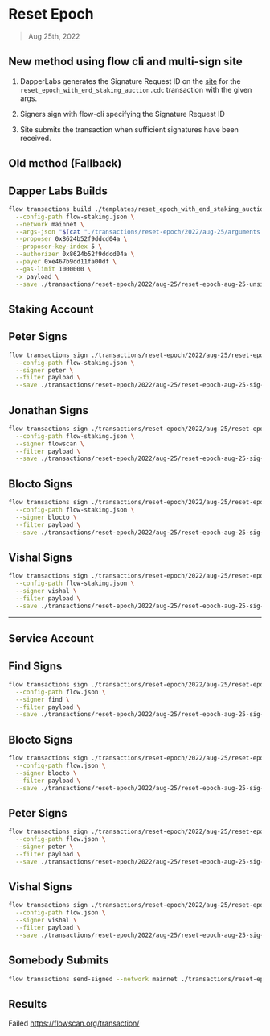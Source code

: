 # Reset Epoch

> Aug 25th, 2022

## New method using flow cli and multi-sign site

1. DapperLabs generates the Signature Request ID on the [site](https://flow-multisig-git-service-account-onflow.vercel.app/mainnet?type=serviceAccount&name=reset_epoch_with_end_staking_auction.cdc&param=%5B%20%09%7B%20%09%09%22type%22:%22UInt64%22,%20%09%09%22value%22:%2238%22%20%09%7D,%20%09%7B%20%09%09%22type%22:%22String%22,%20%09%09%22value%22:%22d4713cbe010d0da3b8d9a621b688a146%22%20%09%7D,%20%09%7B%20%09%09%22type%22:%22Optional%22,%20%09%09%22value%22:null%20%09%7D,%20%09%7B%20%09%09%22type%22:%22UInt64%22,%20%09%09%22value%22:%220%22%20%09%7D,%20%09%7B%20%09%09%22type%22:%22UInt64%22,%20%09%09%22value%22:%22426399%22%20%09%7D,%20%09%7B%20%09%09%22type%22:%22UInt64%22,%20%09%09%22value%22:%22447719%22%20%09%7D%20%5D&acct=0x8624b52f9ddcd04a&limit=9999) for the `reset_epoch_with_end_staking_auction.cdc` transaction with the given args.

2. Signers sign with flow-cli specifying the Signature Request ID

3. Site submits the transaction when sufficient signatures have been received.

## Old method (Fallback)

## Dapper Labs Builds

```sh
flow transactions build ./templates/reset_epoch_with_end_staking_auction.cdc \
  --config-path flow-staking.json \
  --network mainnet \
  --args-json "$(cat "./transactions/reset-epoch/2022/aug-25/arguments.json")" \
  --proposer 0x8624b52f9ddcd04a \
  --proposer-key-index 5 \
  --authorizer 0x8624b52f9ddcd04a \
  --payer 0xe467b9dd11fa00df \
  --gas-limit 1000000 \
  -x payload \
  --save ./transactions/reset-epoch/2022/aug-25/reset-epoch-aug-25-unsigned.rlp
```

## Staking Account

## Peter Signs

```sh
flow transactions sign ./transactions/reset-epoch/2022/aug-25/reset-epoch-aug-25-unsigned.rlp \
  --config-path flow-staking.json \
  --signer peter \
  --filter payload \
  --save ./transactions/reset-epoch/2022/aug-25/reset-epoch-aug-25-sig-1.rlp
```

## Jonathan Signs

```sh
flow transactions sign ./transactions/reset-epoch/2022/aug-25/reset-epoch-aug-25-sig-1.rlp \
  --config-path flow-staking.json \
  --signer flowscan \
  --filter payload \
  --save ./transactions/reset-epoch/2022/aug-25/reset-epoch-aug-25-sig-2.rlp
```

## Blocto Signs

```sh
flow transactions sign ./transactions/reset-epoch/2022/aug-25/reset-epoch-aug-25-sig-2.rlp \
  --config-path flow-staking.json \
  --signer blocto \
  --filter payload \
  --save ./transactions/reset-epoch/2022/aug-25/reset-epoch-aug-25-sig-3.rlp
```

## Vishal Signs

```sh
flow transactions sign ./transactions/reset-epoch/2022/aug-25/reset-epoch-aug-25-sig-3.rlp \
  --config-path flow-staking.json \
  --signer vishal \
  --filter payload \
  --save ./transactions/reset-epoch/2022/aug-25/reset-epoch-aug-25-sig-4.rlp
```

---

## Service Account
## Find Signs

```sh
flow transactions sign ./transactions/reset-epoch/2022/aug-25/reset-epoch-aug-25-sig-4.rlp \
  --config-path flow.json \
  --signer find \
  --filter payload \
  --save ./transactions/reset-epoch/2022/aug-25/reset-epoch-aug-25-sig-5.rlp
```

## Blocto Signs

```sh
flow transactions sign ./transactions/reset-epoch/2022/aug-25/reset-epoch-aug-25-sig-5.rlp \
  --config-path flow.json \
  --signer blocto \
  --filter payload \
  --save ./transactions/reset-epoch/2022/aug-25/reset-epoch-aug-25-sig-6.rlp
```

## Peter Signs

```sh
flow transactions sign ./transactions/reset-epoch/2022/aug-25/reset-epoch-aug-25-sig-6.rlp \
  --config-path flow.json \
  --signer peter \
  --filter payload \
  --save ./transactions/reset-epoch/2022/aug-25/reset-epoch-aug-25-sig-7.rlp
```

## Vishal Signs

```sh
flow transactions sign ./transactions/reset-epoch/2022/aug-25/reset-epoch-aug-25-sig-7.rlp \
  --config-path flow.json \
  --signer vishal \
  --filter payload \
  --save ./transactions/reset-epoch/2022/aug-25/reset-epoch-aug-25-sig-complete.rlp
```

## Somebody Submits

```sh
flow transactions send-signed --network mainnet ./transactions/reset-epoch/2022/aug-25/reset-epoch-aug-25-sig-complete.rlp
```

## Results

Failed
https://flowscan.org/transaction/


